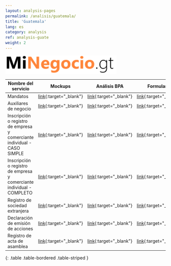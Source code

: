 ```yaml
---
layout: analysis-pages
permalink: /analisis/guatemala/
title: 'Guatemala'
lang: es
category: analysis
ref: analysis-guate
weight: 2
---
```


![MiNegocio.gt](/img/MiNegocio-logo.png)  


Nombre del servicio | Mockups | Análisis BPA | Formulario | A cargo
--- | --- | --- | --- |--- 
Mandatos| [link](https://ipat3b.axshare.com/#p=guide){:target="_blank"} | [link](https://docs.google.com/document/d/1m4G1POp3kH9KExj7QdfN18iQ1Vmuszitr2-Rq82IxYQ/edit?usp=sharing){:target="_blank"} | [link](https://docs.google.com/spreadsheets/d/1ETYWnlpX1Gkvfy3niq8X_yNKgLBuV6Fuaov-0RRET4Q/edit?usp=sharing){:target="_blank"} | Kamil
Auxiliares de negocio | [link](https://nhtcnz.axshare.com/#p=guide){:target="_blank"} | [link](https://docs.google.com/document/d/1Zf9egN8XRIzvqoCt32tPYu_s8NehPgAn4QKKLG4pSd4/edit?usp=sharing){:target="_blank"} | [link](https://docs.google.com/spreadsheets/d/1vXlfTar6cZ_OVdQN0MIbCteZirrwyTqUc83YE4Q1j4M/edit?usp=sharing){:target="_blank"} | Kamil
Inscripción o registro de empresa y comerciante individual - CASO SIMPLE| [link](https://87qkeb.axshare.com/#p=guide){:target="_blank"} | [link](https://docs.google.com/document/d/1nAhjy0omqEUIV1qaNOWOj7vqXR7mnLViFpn2MMH1-9I/edit?usp=sharing){:target="_blank"} | [link](https://docs.google.com/spreadsheets/d/1PXg6pgUUUvxYgGQaZpp3qzmvembv-XLncH6OYTdW1ZA/edit?usp=sharing){:target="_blank"} | Brian
Inscripción o registro de empresa y comerciante individual - COMPLETO| [link](https://6rg64n.axshare.com/#p=guide){:target="_blank"} | [link](https://docs.google.com/document/d/17dhdSjxy6EHvbNy4rPAn8ne4C-e9HpN_QR0He9MupWM/edit?usp=sharing){:target="_blank"} | [link](https://docs.google.com/spreadsheets/d/1sZP6VT7CvNfartWU8EAfheCRk_3fDChKNtn9xNJTyPs/edit?usp=sharing){:target="_blank"}
Registro de sociedad extranjera| [link](){:target="_blank"} | [link](https://drive.google.com/open?id=1BYfxb_5cnGd8QSRFYyIVctHzprRiUveQVZ6ggfezlQ8){:target="_blank"} | [link](https://drive.google.com/open?id=17e89-GkeTPMep2mI24AJbPoG3JA3Onvhk1nhuMVRxk0){:target="_blank"} | 
Declaración de emisión de acciones | [link](https://3atwvi.axshare.com/#p=guide){:target="_blank"} | [link](https://docs.google.com/document/d/1JfEksxou2MAw6i1Yh0Kq2vpubdmsCcTz_IlMIH3rkaw/edit?usp=sharing){:target="_blank"} | [link](https://docs.google.com/spreadsheets/d/1UmUc12btO11hpp2qs5uhvIuEeidyDjrFH1J_efVIbXU/edit?usp=sharing){:target="_blank"} | 
Registro de acta de asamblea | [link](https://hc2oh5.axshare.com/#p=guide){:target="_blank"} | [link](https://docs.google.com/document/d/1wv6BiRnoNbLFFntYcrf0O8LSODp9GjdhQPlGrfu7aGo/edit?usp=sharing){:target="_blank"} | [link](https://docs.google.com/spreadsheets/d/1_BKRbOxPxiOBnz921bj5kOwnf3VQoo10ert9_HAJUDM/edit?usp=sharing){:target="_blank"} | 
{: .table .table-bordered .table-striped }